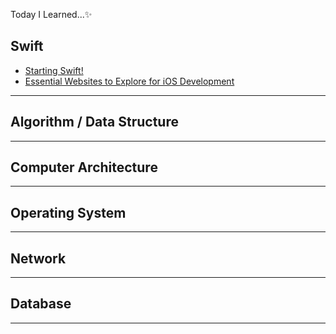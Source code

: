 Today I Learned...✨ 

## Swift
- [Starting Swift!](https://github.com/hdaisywd/TIL/blob/main/Swift/0717_2.md)
- [Essential Websites to Explore for iOS Development](https://github.com/hdaisywd/TIL/blob/main/Swift/0717.md)
------------------------------------

## Algorithm / Data Structure

------------------------------------

## Computer Architecture

------------------------------------

## Operating System
------------------------------------

## Network 
------------------------------------

## Database
------------------------------------
